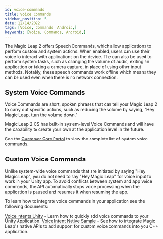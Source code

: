 ```yaml
---
id: voice-commands
title: Voice Commands
sidebar_position: 5
date: 12/14/2022
tags: [Voice, Commands, Android,]
keywords: [Voice, Commands, Android,]
---
```


The Magic Leap 2 offers Speech Commands, which allow applications to perform custom and system actions. When enabled, users can use their voice to interact with applications on the device. The can also be used to perform system tasks, such as changing the volume of audio, exiting an application or taking a camera capture, in place of using other input methods. Notably, these speech commands work offline which means they can be used even when there is no network connection.

## System Voice Commands

Voice Commands are short, spoken phrases that can tell your Magic Leap 2 to carry out specific actions, such as reducing the volume by saying, "Hey Magic Leap, turn the volume down."

Magic Leap 2 OS has built-in system-level Voice Commands and will have the capability to create your own at the application level in the future.

See the [Customer Care Portal](https://www.magicleap.care/hc/en-us/articles/9472998365197-Voice-Commands) to view the complete list of system voice commands.

## Custom Voice Commands

Unlike system-wide voice commands that are initiated by saying "Hey Magic Leap", you do not need to say "Hey Magic Leap" for voice input to work in your Unity app. To avoid conflicts between system and app voice commands, the API automatically stops voice processing when the application is paused and resumes it when resuming the app.

To learn how to integrate voice commands in your application see the following documents:

[Voice Intents Unity](/versioned_docs/version-02-Aug-2023/guides/unity/input/voice-intents/voice-intents-overview.md) - Learn how to quickly add voice commands to your Unity Application.
[Voice Intent Native Sample](/versioned_docs/version-02-Aug-2023/guides/native/capi-samples.md#voice-intents) - See how to integrate Magic Leap's native APIs to add support for custom voice commands into you C++ application.

